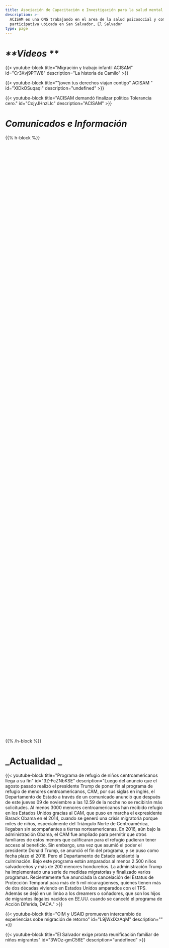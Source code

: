 ```yaml
---
title: Asociación de Capacitación e Investigación para la salud mental
description: >-
  ACISAM es una ONG trabajando en el area de la salud psicosocial y comunicación
  participativa ubicada en San Salvador, El Salvador
type: page
---
```

# _**Videos **_

{{< youtube-block title="Migración y trabajo infantil ACISAM" id="Cr3Xvj9PTW8" description="La historia de Camilo" >}}

{{< youtube-block title=""joven tus derechos viajan contigo" ACISAM " id="XIDkOSuqaqI" description="undefined" >}}

{{< youtube-block title="ACISAM demandó finalizar política Tolerancia cero." id="CojyJHnzLIc" description="ACISAM" >}}

# **_Comunicados e Información_**

{{% h-block %}}<div data-configid="26988739/64753915" style="width:400px; height:300px;" class="issuuembed"></div> <script type="text/javascript" src="//e.issuu.com/embed.js" async="true"></script><div data-configid="26988739/64754228" style="width:400px; height:300px;" class="issuuembed"></div> <script type="text/javascript" src="//e.issuu.com/embed.js" async="true"></script><div data-configid="26988739/64753915" style="width:400px; height:300px;" class="issuuembed"></div> <script type="text/javascript" src="//e.issuu.com/embed.js" async="true"></script><div data-configid="26988739/64741336" style="width:525px; height:340px;" class="issuuembed"></div> <script type="text/javascript" src="//e.issuu.com/embed.js" async="true"></script><div data-configid="26988739/64741289" style="width:525px; height:340px;" class="issuuembed"></div> <script type="text/javascript" src="//e.issuu.com/embed.js" async="true"></script><div data-configid="26988739/64741606" style="width:400px; height:300px;" class="issuuembed"></div> <script type="text/javascript" src="//e.issuu.com/embed.js" async="true"></script>{{% /h-block %}}

# **_Actualidad _**

{{< youtube-block title="Programa de refugio de niños centroamericanos llega a su fin" id="3Z-FcZNbKSE" description="Luego del anuncio que el agosto pasado realizó el presidente Trump de poner fin al programa de refugio de menores centroamericanos, CAM, por sus siglas en inglés, el Departamento de Estado a través de un comunicado anunció que después de este jueves 09 de noviembre a las 12.59 de la noche no se recibirán más solicitudes.  Al menos 3000 menores centroamericanos han recibido refugio en los Estados Unidos gracias al CAM, que puso en marcha el expresidente Barack Obama en el 2014, cuando se generó una crisis migratoria porque miles de niños, especialmente del Triángulo Norte de Centroamérica, llegaban sin acompañantes a tierras norteamericanas.  En 2016, aún bajo la administración Obama, el CAM fue ampliado para permitir que otros familiares de estos menors que calificaran para el refugio pudieran tener acceso al beneficio.  Sin embargo, una vez que asumió el poder el presidente Donald Trump, se anunció el fin del programa, y se puso como fecha plazo el 2018. Pero el Departamento de Estado adelantó la culminación.  Bajo este programa están amparados al menos 2.500 niños salvadoreños y más de 200 menores hondureños.  La administración Trump ha implementado una serie de medidas migratorias y finalizado varios programas. Recientemente fue anunciada la cancelación del Estatus de Protección Temporal para más de 5 mil nicaragüenses, quienes tienen más de dos décadas viviendo en Estados Unidos amparados con el TPS. Además se dejó en un limbo a los dreamers o soñadores, que son los hijos de migrantes ilegales nacidos en EE.UU. cuando se canceló el programa de Acción Diferida, DACA." >}}

{{< youtube-block title="OIM y USAID promueven intercambio de experiencias sobe migración de retorno" id="L9jWxIXzAqM" description="" >}}

{{< youtube-block title="El Salvador exige pronta reunificación familiar de niños migrantes" id="3WOz-gmC56E" description="undefined" >}}
